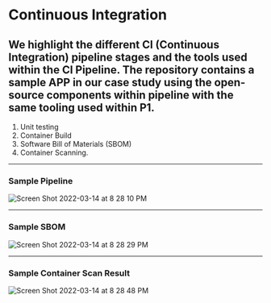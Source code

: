 # Continuous Integration  
 
## We highlight the different CI (Continuous Integration) pipeline stages and the tools used within the CI Pipeline. The repository contains a sample APP in our case study using the open-source components within pipeline with the same tooling used within P1. 
 
 
 
1. Unit testing  
2. Container Build 
3. Software Bill of Materials (SBOM) 
4. Container Scanning. 
 
_____ 
 
### Sample Pipeline 
 
 
![Screen Shot 2022-03-14 at 8 28 10 PM](https://user-images.githubusercontent.com/52505604/158282833-6504a8ba-10fa-41ee-8754-11d6caf324df.png) 
 
 
_____ 
 
### Sample SBOM 
 
 
![Screen Shot 2022-03-14 at 8 28 29 PM](https://user-images.githubusercontent.com/52505604/158282841-f90c169a-723e-4070-abfa-42a390b46508.png) 
 
_____ 
 
### Sample Container Scan Result 
 
 
![Screen Shot 2022-03-14 at 8 28 48 PM](https://user-images.githubusercontent.com/52505604/158282851-b6cce6cd-ca74-4ef2-862d-b4758646fc53.png) 
 
 
